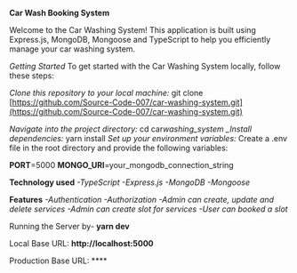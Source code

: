 **Car Wash Booking System**

Welcome to the Car Washing System! This application is built using Express.js, MongoDB, Mongoose and TypeScript to help you efficiently manage your car washing system.

_Getting Started_
To get started with the Car Washing System locally, follow these steps:

_Clone this repository to your local machine:_
git clone [https://github.com/Source-Code-007/car-washing-system.git](https://github.com/Source-Code-007/car-washing-system.git)

_Navigate into the project directory:_ cd car*washing_system
\_Install dependencies:* yarn install
_Set up your environment variables:_ Create a .env file in the root directory and provide the following variables:

**PORT**=5000
**MONGO_URI**=your_mongodb_connection_string

**Technology used**
_-TypeScript_
_-Express.js_
_-MongoDB_
_-Mongoose_

**Features**
_-Authentication_
_-Authorization_
_-Admin can create, update and delete services_
_-Admin can create slot for services_
_-User can booked a slot_

Running the Server by- **yarn dev**

Local Base URL: **http://localhost:5000**

Production Base URL: \*\*\*\*
